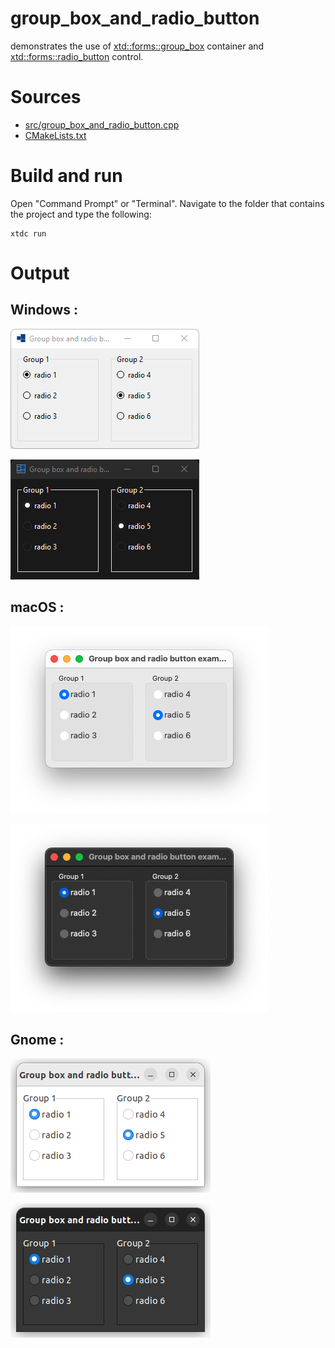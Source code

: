 # group_box_and_radio_button

demonstrates the use of [xtd::forms::group_box](https://codedocs.xyz/gammasoft71/xtd/classxtd_1_1forms_1_1group__box.html) container and  [xtd::forms::radio_button](https://codedocs.xyz/gammasoft71/xtd/classxtd_1_1forms_1_1radio__button.html) control.

# Sources

* [src/group_box_and_radio_button.cpp](src/group_box_and_radio_button.cpp)
* [CMakeLists.txt](CMakeLists.txt)

# Build and run

Open "Command Prompt" or "Terminal". Navigate to the folder that contains the project and type the following:

```shell
xtdc run
```

# Output

## Windows :

![Screenshot](../../../../docs/pictures/examples/group_box_and_radio_button_w.png)

![Screenshot](../../../../docs/pictures/examples/group_box_and_radio_button_wd.png)

## macOS :

![Screenshot](../../../../docs/pictures/examples/group_box_and_radio_button_m.png)

![Screenshot](../../../../docs/pictures/examples/group_box_and_radio_button_md.png)

## Gnome :

![Screenshot](../../../../docs/pictures/examples/group_box_and_radio_button_g.png)

![Screenshot](../../../../docs/pictures/examples/group_box_and_radio_button_gd.png)
